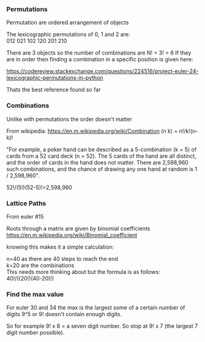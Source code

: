 ### Permutations
Permutation are ordered arrangement of objects  

The lexicographic permutations of 0, 1 and 2 are:  
012   021   102   120   201   210

There are 3 objects so the number of combinations are N! = 3! = 6
If they are in order then finding a combination in a specific position is given here:

https://codereview.stackexchange.com/questions/224516/project-euler-24-lexicographic-permutations-in-python

Thats the best reference found so far

### Combinations
Unlike with permutations the order doesn't matter

From wikipedia:
https://en.m.wikipedia.org/wiki/Combination
(n k) = n!/k!(n-k)!

"For example, a poker hand can be described as a 5-combination (k = 5) of cards from a 52 card deck (n = 52). The 5 cards of the hand are all distinct, and the order of cards in the hand does not matter. There are 2,598,960 such combinations, and the chance of drawing any one hand at random is 1 / 2,598,960".

52!/(5!)(52-5)!=2,598,960

### Lattice Paths
From euler #15

Roots through a matrix are given by binomial coefficients 
https://en.m.wikipedia.org/wiki/Binomial_coefficient

knowing this makes it a simple calculation:

n=40 as there are 40 steps to reach the end  
k=20 are the combinations  
This needs more thinking about but the formula is as follows:  
40!/((20!)(40-20)!)

### Find the max value
For euler 30 and 34 the max is the largest some of a certain number of digits 9^5 or 9! doesn't contain enough digits. 

So for example 9! x 8 = a seven digit number. So stop at 9! x 7 (the largest 7 digit number possible).